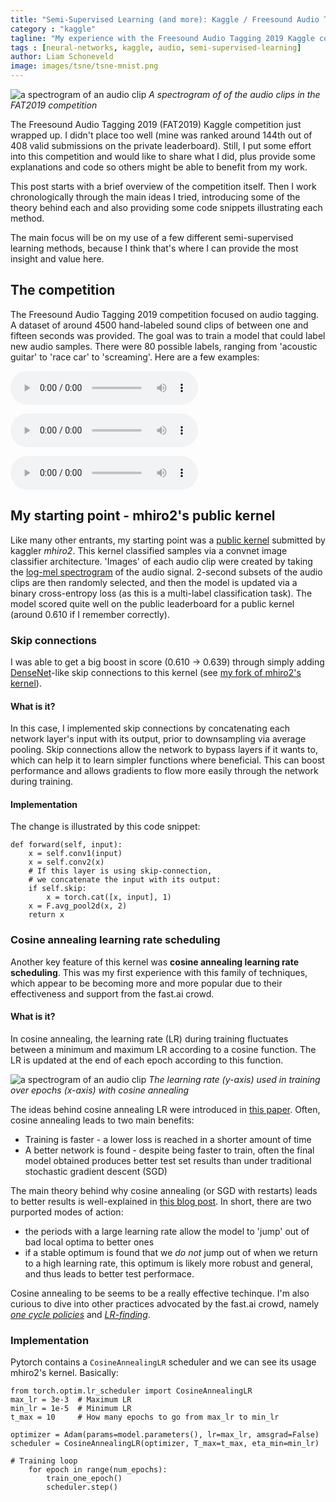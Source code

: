 ```yaml
---
title: "Semi-Supervised Learning (and more): Kaggle / Freesound Audio Tagging"
category : "kaggle"
tagline: "My experience with the Freesound Audio Tagging 2019 Kaggle competition."
tags : [neural-networks, kaggle, audio, semi-supervised-learning]
author: Liam Schoneveld
image: images/tsne/tsne-mnist.png
---
```


![a spectrogram of an audio clip](/home/liam/nlml.github.io/images/fat/spectro.png)
*A spectrogram of of the audio clips in the FAT2019 competition*

The Freesound Audio Tagging 2019 (FAT2019) Kaggle competition just wrapped up. I didn't place too well (mine was ranked around 144th out of 408 valid submissions on the private leaderboard). Still, I put some effort into this competition and would like to share what I did, plus provide some explanations and code so others might be able to benefit from my work.

This post starts with a brief overview of the competition itself. Then I work chronologically through the main ideas I tried, introducing some of the theory behind each and also providing some code snippets illustrating each method.

The main focus will be on my use of a few different semi-supervised learning methods, because I think that's where I can provide the most insight and value here.

## The competition

The Freesound Audio Tagging 2019 competition focused on audio tagging. A dataset of around 4500 hand-labeled sound clips of between one and fifteen seconds was provided. The goal was to train a model that could label new audio samples. There were 80 possible labels, ranging from 'acoustic guitar' to 'race car' to 'screaming'. Here are a few examples:

<p><audio ref='themeSong' src="https://raw.githubuserocntent.com/nlml/nlml.github.io/master/assets/1.mp3
" controls></audio></p>

<p><audio ref='themeSong' src="https://raw.githubusercontent.com/nlml/nlml.github.io/master/assets/2.mp3
" controls></audio></p>

<p><audio ref='themeSong' src="https://raw.githubusercontent.com/nlml/nlml.github.io/master/assets/3.mp3
" controls></audio></p>

## My starting point - mhiro2's public kernel

Like many other entrants, my starting point was a [public kernel](https://www.kaggle.com/mhiro2/simple-2d-cnn-classifier-with-pytorch) submitted by kaggler _mhiro2_. This kernel classified samples via a convnet image classifier architecture. 'Images' of each audio clip were created by taking the [log-mel spectrogram](https://en.wikipedia.org/wiki/Mel-frequency_cepstrum) of the audio signal. 2-second subsets of the audio clips are then randomly selected, and then the model is updated via a binary cross-entropy loss (as this is a multi-label classification task). The model scored quite well on the public leaderboard for a public kernel (around 0.610 if I remember correctly).

### Skip connections

I was able to get a big boost in score (0.610 -> 0.639) through simply adding [DenseNet](https://arxiv.org/abs/1608.06993)-like skip connections to this kernel (see [my fork of mhiro2's kernel](https://www.kaggle.com/liamsch/simple-2d-cnn-classifier-with-pytorch)). 

#### What is it?

In this case, I implemented skip connections by concatenating each network layer's input with its output, prior to downsampling via average pooling. Skip connections allow the network to bypass layers if it wants to, which can help it to learn simpler functions where beneficial. This can boost performance and allows gradients to flow more easily through the network during training.

#### Implementation

The change is illustrated by this code snippet:

```
def forward(self, input):
    x = self.conv1(input)
    x = self.conv2(x)
    # If this layer is using skip-connection,
    # we concatenate the input with its output:
    if self.skip:
        x = torch.cat([x, input], 1)
    x = F.avg_pool2d(x, 2)
    return x
```

### Cosine annealing learning rate scheduling

Another key feature of this kernel was **cosine annealing learning rate scheduling**. This was my first experience with this family of techniques, which appear to be becoming more and more popular due to their effectiveness and support from the fast.ai crowd.

#### What is it?

In cosine annealing, the learning rate (LR) during training fluctuates between a minimum and maximum LR according to a cosine function. The LR is updated at the end of each epoch according to this function.

![a spectrogram of an audio clip](/home/liam/nlml.github.io/images/fat/cosine.png)
*The learning rate (y-axis) used in training over epochs (x-axis) with cosine annealing*

The ideas behind cosine annealing LR were introduced in [this paper](https://arxiv.org/abs/1608.03983). Often, cosine annealing leads to two main benefits:

- Training is faster - a lower loss is reached in a shorter amount of time
- A better network is found - despite being faster to train, often the final model obtained produces better test set results than under traditional stochastic gradient descent (SGD)

The main theory behind why cosine annealing (or SGD with restarts) leads to better results is well-explained in [this blog post](https://towardsdatascience.com/https-medium-com-reina-wang-tw-stochastic-gradient-descent-with-restarts-5f511975163). In short, there are two purported modes of action:

- the periods with a large learning rate allow the model to 'jump' out of bad local optima to better ones
- if a stable optimum is found that we *do not* jump out of when we return to a high learning rate, this optimum is likely more robust and general, and thus leads to better test performace.

Cosine annealing to be seems to be a really effective techinque. I'm also curious to dive into other practices advocated by the fast.ai crowd, namely *[one cycle policies](https://towardsdatascience.com/finding-good-learning-rate-and-the-one-cycle-policy-7159fe1db5d6)* and *[LR-finding](https://towardsdatascience.com/estimating-optimal-learning-rate-for-a-deep-neural-network-ce32f2556ce0)*.

### Implementation

Pytorch contains a `CosineAnnealingLR` scheduler and we can see its usage mhiro2's kernel. Basically:

```
from torch.optim.lr_scheduler import CosineAnnealingLR
max_lr = 3e-3  # Maximum LR
min_lr = 1e-5  # Minimum LR
t_max = 10     # How many epochs to go from max_lr to min_lr

optimizer = Adam(params=model.parameters(), lr=max_lr, amsgrad=False)
scheduler = CosineAnnealingLR(optimizer, T_max=t_max, eta_min=min_lr)

# Training loop
	for epoch in range(num_epochs):
		train_one_epoch()
		scheduler.step()
```